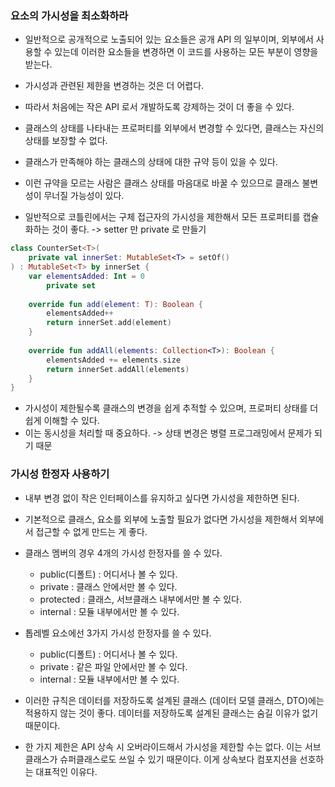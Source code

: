 ### 요소의 가시성을 최소화하라

* 일반적으로 공개적으로 노출되어 있는 요소들은 공개 API 의 일부이며, 외부에서 사용할 수 있는데 이러한 요소들을 변경하면 이 코드를 사용하는 모든 부분이 영향을 받는다.
* 가시성과 관련된 제한을 변경하는 것은 더 어렵다.
* 따라서 처음에는 작은 API 로서 개발하도록 강제하는 것이 더 좋을 수 있다.

* 클래스의 상태를 나타내는 프로퍼티를 외부에서 변경할 수 있다면, 클래스는 자신의 상태를 보장할 수 없다.
* 클래스가 만족해야 하는 클래스의 상태에 대한 규약 등이 있을 수 있다. 
* 이런 규약을 모르는 사람은 클래스 상태를 마음대로 바꿀 수 있으므로 클래스 불변성이 무너질 가능성이 있다.

* 일반적으로 코틀린에서는 구체 접근자의 가시성을 제한해서 모든 프로퍼티를 캡슐화하는 것이 좋다. -> setter 만 private 로 만들기

```kotlin
class CounterSet<T>(
    private val innerSet: MutableSet<T> = setOf()
) : MutableSet<T> by innerSet {
    var elementsAdded: Int = 0
        private set
    
    override fun add(element: T): Boolean {
        elementsAdded++
        return innerSet.add(element)
    }
    
    override fun addAll(elements: Collection<T>): Boolean {
        elementsAdded += elements.size
        return innerSet.addAll(elements)
    }
}
```

* 가시성이 제한될수록 클래스의 변경을 쉽게 추적할 수 있으며, 프로퍼티 상태를 더 쉽게 이해할 수 있다.
* 이는 동시성을 처리할 때 중요하다. -> 상태 변경은 병렬 프로그래밍에서 문제가 되기 때문

### 가시성 한정자 사용하기

* 내부 변경 없이 작은 인터페이스를 유지하고 싶다면 가시성을 제한하면 된다. 
* 기본적으로 클래스, 요소를 외부에 노출할 필요가 없다면 가시성을 제한해서 외부에서 접근할 수 없게 만드는 게 좋다.

* 클래스 멤버의 경우 4개의 가시성 한정자를 쓸 수 있다. 
  * public(디폴트) : 어디서나 볼 수 있다. 
  * private : 클래스 안에서만 볼 수 있다.
  * protected : 클래스, 서브클래스 내부에서만 볼 수 있다. 
  * internal : 모듈 내부에서만 볼 수 있다.
* 톱레벨 요소에선 3가지 가시성 한정자를 쓸 수 있다. 
  * public(디폴트) : 어디서나 볼 수 있다. 
  * private : 같은 파일 안에서만 볼 수 있다. 
  * internal : 모듈 내부에서만 볼 수 있다.

* 이러한 규칙은 데이터를 저장하도록 설계된 클래스 (데이터 모델 클래스, DTO)에는 적용하지 않는 것이 좋다. 데이터를 저장하도록 설계된 클래스는 숨길 이유가 없기 때문이다.
* 한 가지 제한은 API 상속 시 오버라이드해서 가시성을 제한할 수는 없다. 이는 서브클래스가 슈퍼클래스로도 쓰일 수 있기 때문이다. 이게 상속보다 컴포지션을 선호하는 대표적인 이유다.